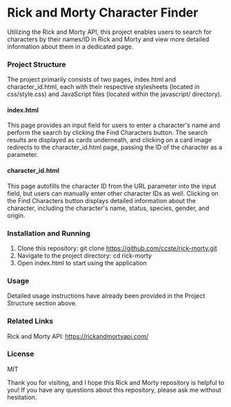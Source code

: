 # Rick and Morty Character Finder
Utilizing the Rick and Morty API, this project enables users to search for characters by their names/ID in Rick and Morty and view more detailed information about them in a dedicated page.

### Project Structure
The project primarily consists of two pages, index.html and character_id.html, each with their respective stylesheets (located in css/style.css) and JavaScript files (located within the javascript/ directory).

#### index.html
This page provides an input field for users to enter a character's name and perform the search by clicking the Find Characters button. The search results are displayed as cards underneath, and clicking on a card image redirects to the character_id.html page, passing the ID of the character as a parameter.

#### character_id.html
This page autofills the character ID from the URL parameter into the input field, but users can manually enter other character IDs as well. Clicking on the Find Characters button displays detailed information about the character, including the character's name, status, species, gender, and origin.

### Installation and Running
1. Clone this repository: git clone https://github.com/ccste/rick-morty.git
2. Navigate to the project directory: cd rick-morty
3. Open index.html to start using the application

### Usage
Detailed usage instructions have already been provided in the Project Structure section above.

### Related Links
Rick and Morty API: https://rickandmortyapi.com/

### License
MIT

Thank you for visiting, and I hope this Rick and Morty repository is helpful to you! If you have any questions about this repository, please ask me without hesitation.
